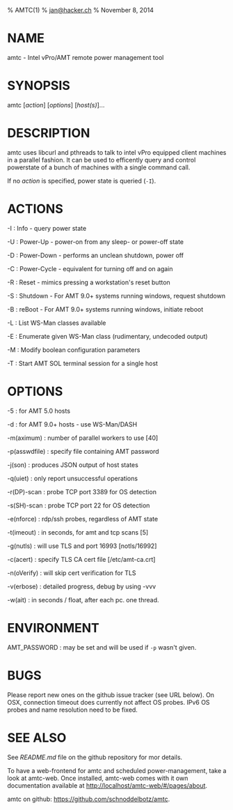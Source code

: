 % AMTC(1)
% jan@hacker.ch
% November 8, 2014

# NAME

amtc - Intel vPro/AMT remote power management tool

# SYNOPSIS

amtc [*action*] [*options*] [*host(s)*]...

# DESCRIPTION

amtc uses libcurl and pthreads to talk to intel vPro
equipped client machines in a parallel fashion.
It can be used to efficently query and control powerstate
of a bunch of machines with a single command call.

If no *action* is specified, power state is queried (`-I`).

# ACTIONS

-I
:   Info - query power state

-U
:   Power-Up - power-on from any sleep- or power-off state

-D
:   Power-Down - performs an unclean shutdown, power off

-C
:   Power-Cycle - equivalent for turning off and on again

-R
:   Reset - mimics pressing a workstation's reset button

-S
:   Shutdown - For AMT 9.0+ systems running windows, request shutdown

-B
:   reBoot - For AMT 9.0+ systems running windows, initiate reboot

-L
:   List WS-Man classes available

-E
:   Enumerate given WS-Man class (rudimentary, undecoded output)

-M
:   Modify boolean configuration parameters

-T
:   Start AMT SOL terminal session for a single host

# OPTIONS

-5
:   for AMT 5.0 hosts

-d
:   for AMT 9.0+ hosts - use WS-Man/DASH

-m(aximum)
:   number of parallel workers to use [40]

-p(asswdfile)
:   specify file containing AMT password

-j(son)
:   produces JSON output of host states

-q(uiet)
:   only report unsuccessful operations

-r(DP)-scan
:   probe TCP port 3389 for OS detection

-s(SH)-scan
:   probe TCP port 22   for OS detection

-e(nforce)
:   rdp/ssh probes, regardless of AMT state

-t(imeout)
:  in seconds, for amt and tcp scans [5]

-g(nutls)
:   will use TLS and port 16993 [notls/16992]

-c(acert)
:   specify TLS CA cert file [/etc/amt-ca.crt]

-n(oVerify)
:   will skip cert verification for TLS

-v(erbose)
:   detailed progress, debug by using -vvv

-w(ait)
:   in seconds / float, after each pc. one thread.


# ENVIRONMENT

AMT_PASSWORD
:   may be set and will be used if `-p` wasn't given.


# BUGS

Please report new ones on the github issue tracker (see URL below).
On OSX, connection timeout does currently not affect OS probes.
IPv6 OS probes and name resolution need to be fixed.


# SEE ALSO

See *README.md* file on the github repository for mor details.

To have a web-frontend for amtc and scheduled power-management, take
a look at amtc-web. Once installed, amtc-web comes with it own
documentation available at <http://localhost/amtc-web/#/pages/about>.

amtc on github: <https://github.com/schnoddelbotz/amtc>.

